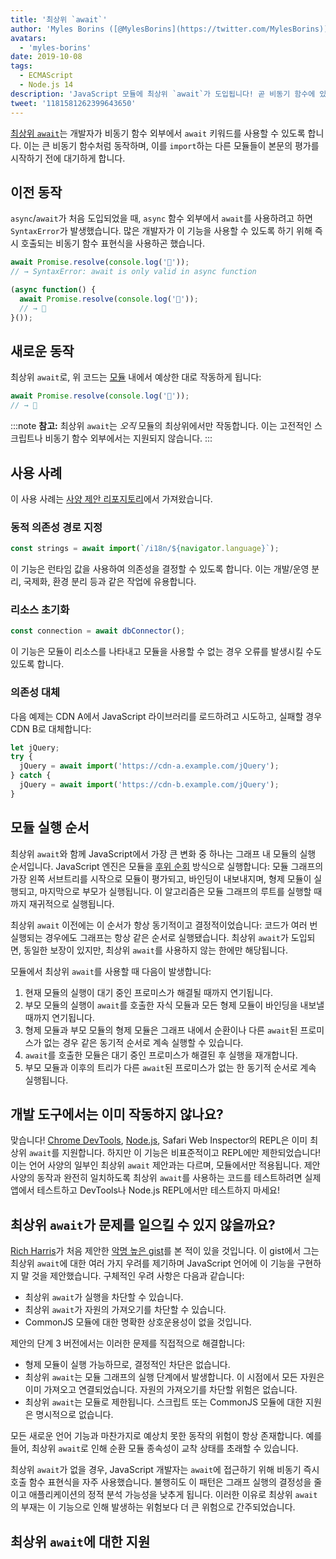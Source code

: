```yaml
---
title: '최상위 `await`'
author: 'Myles Borins ([@MylesBorins](https://twitter.com/MylesBorins))'
avatars:
  - 'myles-borins'
date: 2019-10-08
tags:
  - ECMAScript
  - Node.js 14
description: 'JavaScript 모듈에 최상위 `await`가 도입됩니다! 곧 비동기 함수에 있지 않아도 `await`를 사용할 수 있습니다.'
tweet: '1181581262399643650'
---
```

[최상위 `await`](https://github.com/tc39/proposal-top-level-await)는 개발자가 비동기 함수 외부에서 `await` 키워드를 사용할 수 있도록 합니다. 이는 큰 비동기 함수처럼 동작하며, 이를 `import`하는 다른 모듈들이 본문의 평가를 시작하기 전에 대기하게 합니다.

<!--truncate-->
## 이전 동작

`async`/`await`가 처음 도입되었을 때, `async` 함수 외부에서 `await`를 사용하려고 하면 `SyntaxError`가 발생했습니다. 많은 개발자가 이 기능을 사용할 수 있도록 하기 위해 즉시 호출되는 비동기 함수 표현식을 사용하곤 했습니다.

```js
await Promise.resolve(console.log('🎉'));
// → SyntaxError: await is only valid in async function

(async function() {
  await Promise.resolve(console.log('🎉'));
  // → 🎉
}());
```

## 새로운 동작

최상위 `await`로, 위 코드는 [모듈](/features/modules) 내에서 예상한 대로 작동하게 됩니다:

```js
await Promise.resolve(console.log('🎉'));
// → 🎉
```

:::note
**참고:** 최상위 `await`는 _오직_ 모듈의 최상위에서만 작동합니다. 이는 고전적인 스크립트나 비동기 함수 외부에서는 지원되지 않습니다.
:::

## 사용 사례

이 사용 사례는 [사양 제안 리포지토리](https://github.com/tc39/proposal-top-level-await#use-cases)에서 가져왔습니다.

### 동적 의존성 경로 지정

```js
const strings = await import(`/i18n/${navigator.language}`);
```

이 기능은 런타임 값을 사용하여 의존성을 결정할 수 있도록 합니다. 이는 개발/운영 분리, 국제화, 환경 분리 등과 같은 작업에 유용합니다.

### 리소스 초기화

```js
const connection = await dbConnector();
```

이 기능은 모듈이 리소스를 나타내고 모듈을 사용할 수 없는 경우 오류를 발생시킬 수도 있도록 합니다.

### 의존성 대체

다음 예제는 CDN A에서 JavaScript 라이브러리를 로드하려고 시도하고, 실패할 경우 CDN B로 대체합니다:

```js
let jQuery;
try {
  jQuery = await import('https://cdn-a.example.com/jQuery');
} catch {
  jQuery = await import('https://cdn-b.example.com/jQuery');
}
```

## 모듈 실행 순서

최상위 `await`와 함께 JavaScript에서 가장 큰 변화 중 하나는 그래프 내 모듈의 실행 순서입니다. JavaScript 엔진은 모듈을 [후위 순회](https://en.wikibooks.org/wiki/A-level_Computing/AQA/Paper_1/Fundamentals_of_algorithms/Tree_traversal#Post-order) 방식으로 실행합니다: 모듈 그래프의 가장 왼쪽 서브트리를 시작으로 모듈이 평가되고, 바인딩이 내보내지며, 형제 모듈이 실행되고, 마지막으로 부모가 실행됩니다. 이 알고리즘은 모듈 그래프의 루트를 실행할 때까지 재귀적으로 실행됩니다.

최상위 `await` 이전에는 이 순서가 항상 동기적이고 결정적이었습니다: 코드가 여러 번 실행되는 경우에도 그래프는 항상 같은 순서로 실행됐습니다. 최상위 `await`가 도입되면, 동일한 보장이 있지만, 최상위 `await`를 사용하지 않는 한에만 해당됩니다.

모듈에서 최상위 `await`를 사용할 때 다음이 발생합니다:

1. 현재 모듈의 실행이 대기 중인 프로미스가 해결될 때까지 연기됩니다.
1. 부모 모듈의 실행이 `await`를 호출한 자식 모듈과 모든 형제 모듈이 바인딩을 내보낼 때까지 연기됩니다.
1. 형제 모듈과 부모 모듈의 형제 모듈은 그래프 내에서 순환이나 다른 `await`된 프로미스가 없는 경우 같은 동기적 순서로 계속 실행할 수 있습니다.
1. `await`를 호출한 모듈은 대기 중인 프로미스가 해결된 후 실행을 재개합니다.
1. 부모 모듈과 이후의 트리가 다른 `await`된 프로미스가 없는 한 동기적 순서로 계속 실행됩니다.

## 개발 도구에서는 이미 작동하지 않나요?

맞습니다! [Chrome DevTools](https://developers.google.com/web/updates/2017/08/devtools-release-notes#await), [Node.js](https://github.com/nodejs/node/issues/13209), Safari Web Inspector의 REPL은 이미 최상위 `await`를 지원합니다. 하지만 이 기능은 비표준적이고 REPL에만 제한되었습니다! 이는 언어 사양의 일부인 최상위 `await` 제안과는 다르며, 모듈에서만 적용됩니다. 제안 사양의 동작과 완전히 일치하도록 최상위 `await`를 사용하는 코드를 테스트하려면 실제 앱에서 테스트하고 DevTools나 Node.js REPL에서만 테스트하지 마세요!

## 최상위 `await`가 문제를 일으킬 수 있지 않을까요?

[Rich Harris](https://twitter.com/Rich_Harris)가 처음 제안한 [악명 높은 gist](https://gist.github.com/Rich-Harris/0b6f317657f5167663b493c722647221)를 본 적이 있을 것입니다. 이 gist에서 그는 최상위 `await`에 대한 여러 가지 우려를 제기하며 JavaScript 언어에 이 기능을 구현하지 말 것을 제안했습니다. 구체적인 우려 사항은 다음과 같습니다:

- 최상위 `await`가 실행을 차단할 수 있습니다.
- 최상위 `await`가 자원의 가져오기를 차단할 수 있습니다.
- CommonJS 모듈에 대한 명확한 상호운용성이 없을 것입니다.

제안의 단계 3 버전에서는 이러한 문제를 직접적으로 해결합니다:

- 형제 모듈이 실행 가능하므로, 결정적인 차단은 없습니다.
- 최상위 `await`는 모듈 그래프의 실행 단계에서 발생합니다. 이 시점에서 모든 자원은 이미 가져오고 연결되었습니다. 자원의 가져오기를 차단할 위험은 없습니다.
- 최상위 `await`는 모듈로 제한됩니다. 스크립트 또는 CommonJS 모듈에 대한 지원은 명시적으로 없습니다.

모든 새로운 언어 기능과 마찬가지로 예상치 못한 동작의 위험이 항상 존재합니다. 예를 들어, 최상위 `await`로 인해 순환 모듈 종속성이 교착 상태를 초래할 수 있습니다.

최상위 `await`가 없을 경우, JavaScript 개발자는 `await`에 접근하기 위해 비동기 즉시 호출 함수 표현식을 자주 사용했습니다. 불행히도 이 패턴은 그래프 실행의 결정성을 줄이고 애플리케이션의 정적 분석 가능성을 낮추게 됩니다. 이러한 이유로 최상위 `await`의 부재는 이 기능으로 인해 발생하는 위험보다 더 큰 위험으로 간주되었습니다.

## 최상위 `await`에 대한 지원

<feature-support chrome="89 https://bugs.chromium.org/p/v8/issues/detail?id=9344"
                 firefox="no https://bugzilla.mozilla.org/show_bug.cgi?id=1519100"
                 safari="15 https://bugs.webkit.org/show_bug.cgi?id=202484"
                 nodejs="14"
                 babel="no https://github.com/babel/proposals/issues/44"></feature-support>
